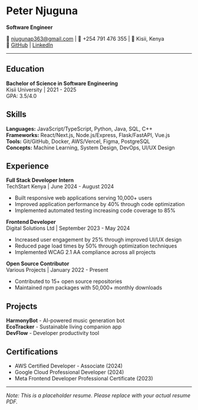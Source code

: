 # Peter Njuguna
**Software Engineer**

📧 njugunap363@gmail.com | 📱 +254 791 476 355 | 📍 Kisii, Kenya  
🔗 [GitHub](https://github.com/ps-Dev) | [LinkedIn](https://linkedin.com/in/peternjuguna)

---

## Education

**Bachelor of Science in Software Engineering**  
Kisii University | 2021 - 2025  
GPA: 3.5/4.0

## Skills

**Languages:** JavaScript/TypeScript, Python, Java, SQL, C++  
**Frameworks:** React/Next.js, Node.js/Express, Flask/FastAPI, Vue.js  
**Tools:** Git/GitHub, Docker, AWS/Vercel, Figma, PostgreSQL  
**Concepts:** Machine Learning, System Design, DevOps, UI/UX Design

## Experience

**Full Stack Developer Intern**  
TechStart Kenya | June 2024 - August 2024
- Built responsive web applications serving 10,000+ users
- Improved application performance by 40% through code optimization
- Implemented automated testing increasing code coverage to 85%

**Frontend Developer**  
Digital Solutions Ltd | September 2023 - May 2024
- Increased user engagement by 25% through improved UI/UX design
- Reduced page load times by 50% through optimization techniques
- Implemented WCAG 2.1 AA compliance across all projects

**Open Source Contributor**  
Various Projects | January 2022 - Present
- Contributed to 15+ open source repositories
- Maintained npm packages with 50,000+ monthly downloads

## Projects

**HarmonyBot** - AI-powered music generation bot  
**EcoTracker** - Sustainable living companion app  
**DevFlow** - Developer productivity tool

## Certifications

- AWS Certified Developer - Associate (2024)
- Google Cloud Professional Developer (2024)
- Meta Frontend Developer Professional Certificate (2023)

---

*Note: This is a placeholder resume. Please replace with your actual resume PDF.*